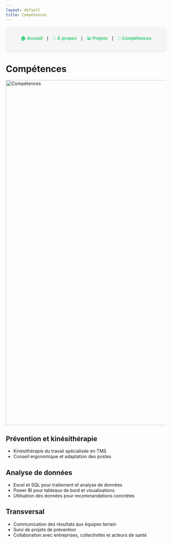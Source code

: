 ```yaml
---
layout: default
title: Compétences
---
```



<div align="center" style="
  background-color:#f5f5f5;
  padding:12px 0;
  border-radius:10px;
  font-family:Arial, sans-serif;
  box-shadow:0 2px 6px rgba(0,0,0,0.1);
">
  <style>
    .navlink {
      color: #2ecc71;
      font-weight: bold;
      text-decoration: none;
      margin: 0 10px;
      transition: color 0.2s ease, transform 0.2s ease;
    }
    .navlink:hover {
      color: #27ae60;
      transform: scale(1.05);
    }
  </style>

  <a href="/" class="navlink">🏠 Accueil</a> |
  <a href="/about" class="navlink">👤 À propos</a> |
  <a href="/projects" class="navlink">📊 Projets</a> |
  <a href="/skills" class="navlink">🧠 Compétences</a>
</div>


# Compétences
<img width="1080" height="1080" alt="Compétences" src="https://github.com/user-attachments/assets/e118ce3e-209f-49c4-822d-23741f977c6b" />

## Prévention et kinésithérapie
- Kinésithérapie du travail spécialisée en TMS  
- Conseil ergonomique et adaptation des postes  


## Analyse de données
- Excel et SQL pour traitement et analyse de données  
- Power BI pour tableaux de bord et visualisations  
- Utilisation des données pour recommandations concrètes




## Transversal
- Communication des résultats aux équipes terrain  
- Suivi de projets de prévention  
- Collaboration avec entreprises, collectivités et acteurs de santé
